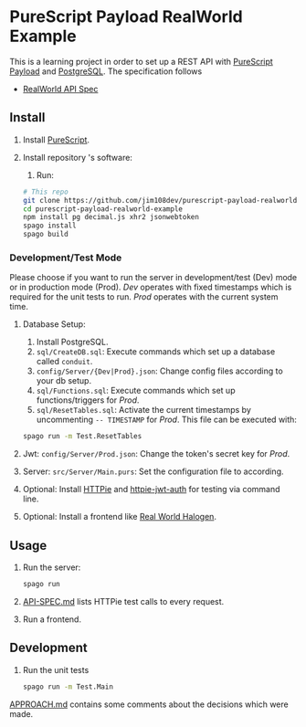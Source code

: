 # PureScript Payload RealWorld Example

This is a learning project in order to set up a REST API with [PureScript Payload](https://github.com/hoodunit/purescript-payload) and [PostgreSQL](https://www.postgresql.org). The specification follows

- [RealWorld API Spec](https://github.com/gothinkster/realworld/tree/master/api)

## Install

1. Install [PureScript](https://www.purescript.org/).

1. Install repository 's software:

    1. Run:

    ```sh
    # This repo
    git clone https://github.com/jim108dev/purescript-payload-realworld-example.git
    cd purescript-payload-realworld-example
    npm install pg decimal.js xhr2 jsonwebtoken
    spago install
    spago build
    ```

### Development/Test Mode

Please choose if you want to run the server in development/test (Dev) mode or in production mode (Prod). *Dev* operates with fixed timestamps which is required for the unit tests to run. *Prod* operates with the current system time.

1. Database Setup:
   1. Install PostgreSQL.
   1. `sql/CreateDB.sql`: Execute commands which set up a database called `conduit`.
   1. `config/Server/{Dev|Prod}.json`: Change config files according to your db setup.
   1. `sql/Functions.sql`: Execute commands which set up functions/triggers for *Prod*.
   1. `sql/ResetTables.sql`: Activate the current timestamps by uncommenting `-- TIMESTAMP` for *Prod*. This file can be executed with:

    ```sh
    spago run -m Test.ResetTables
    ```

1. Jwt: `config/Server/Prod.json`: Change the token's secret key for *Prod*.

1. Server: `src/Server/Main.purs`: Set the configuration file to according.

1. Optional: Install [HTTPie](https://httpie.io) and [httpie-jwt-auth](https://github.com/teracyhq/httpie-jwt-auth) for testing via command line.

1. Optional: Install a frontend like [Real World Halogen](<https://github.com/thomashoneyman/purescript-halogen-realworld>).

## Usage

1. Run the server:

    ```sh
    spago run 
    ```

1. [API-SPEC.md](./API-SPEC.md) lists HTTPie test calls to every request.

1. Run a frontend.

## Development

1. Run the unit tests  

    ```sh
    spago run -m Test.Main
    ```

[APPROACH.md](./APPROACH.md) contains some comments about the decisions which were made.
